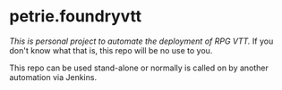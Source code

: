 # petrie.foundryvtt

_This is personal project to automate the deployment of RPG VTT._ If you don't know what that is, this repo will be no use to you.

This repo can be used stand-alone or normally is called on by another automation via Jenkins.
